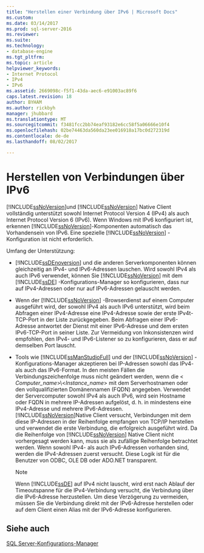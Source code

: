```yaml
---
title: "Herstellen einer Verbindung über IPv6 | Microsoft Docs"
ms.custom: 
ms.date: 03/14/2017
ms.prod: sql-server-2016
ms.reviewer: 
ms.suite: 
ms.technology:
- database-engine
ms.tgt_pltfrm: 
ms.topic: article
helpviewer_keywords:
- Internet Protocol
- IPv4
- IPv6
ms.assetid: 2669098c-f5f1-43da-aec6-e91003ac89f6
caps.latest.revision: 18
author: BYHAM
ms.author: rickbyh
manager: jhubbard
ms.translationtype: MT
ms.sourcegitcommit: f3481fcc2bb74eaf93182e6cc58f5a06666e10f4
ms.openlocfilehash: 02be74463da560da23ee016918a17bc0d272319d
ms.contentlocale: de-de
ms.lasthandoff: 08/02/2017

---
```

# <a name="connecting-using-ipv6"></a>Herstellen von Verbindungen über IPv6
  [!INCLUDE[ssNoVersion](../../includes/ssnoversion-md.md)]und [!INCLUDE[ssNoVersion](../../includes/ssnoversion-md.md)] Native Client vollständig unterstützt sowohl Internet Protocol Version 4 (IPv4) als auch Internet Protocol Version 6 (IPv6). Wenn Windows mit IPv6 konfiguriert ist, erkennen [!INCLUDE[ssNoVersion](../../includes/ssnoversion-md.md)]-Komponenten automatisch das Vorhandensein von IPv6. Eine spezielle [!INCLUDE[ssNoVersion](../../includes/ssnoversion-md.md)] -Konfiguration ist nicht erforderlich.  
  
 Umfang der Unterstützung:  
  
-   [!INCLUDE[ssDEnoversion](../../includes/ssdenoversion-md.md)] und die anderen Serverkomponenten können gleichzeitig an IPv4- und IPv6-Adressen lauschen. Wird sowohl IPv4 als auch IPv6 verwendet, können Sie [!INCLUDE[ssNoVersion](../../includes/ssnoversion-md.md)] mit dem [!INCLUDE[ssDE](../../includes/ssde-md.md)] -Konfigurations-Manager so konfigurieren, dass nur auf IPv4-Adressen oder nur auf IPv6-Adressen gelauscht werden.  
  
-   Wenn der [!INCLUDE[ssNoVersion](../../includes/ssnoversion-md.md)] -Browserdienst auf einem Computer ausgeführt wird, der sowohl IPv4 als auch IPv6 unterstützt, wird beim Abfragen einer IPv4-Adresse eine IPv4-Adresse sowie der erste IPv4t-TCP-Port in der Liste zurückgegeben. Beim Abfragen einer IPv6-Adresse antwortet der Dienst mit einer IPv6-Adresse und dem ersten IPv6-TCP-Port in seiner Liste. Zur Vermeidung von Inkonsistenzen wird empfohlen, den IPv4- und IPv6-Listener so zu konfigurieren, dass er auf demselben Port lauscht.  
  
-   Tools wie [!INCLUDE[ssManStudioFull](../../includes/ssmanstudiofull-md.md)] und der [!INCLUDE[ssNoVersion](../../includes/ssnoversion-md.md)] -Konfigurations-Manager akzeptieren bei IP-Adressen sowohl das IPv4- als auch das IPv6-Format. In den meisten Fällen die Verbindungszeichenfolge muss nicht geändert werden, wenn die \< *Computer_name*>\\<*Instance_name*> mit dem Serverhostnamen oder den vollqualifizierten Domänennamen (FQDN) angegeben. Verwendet der Servercomputer sowohl IPv4 als auch IPv6, wird sein Hostname oder FQDN in mehrere IP-Adressen aufgelöst, d. h. in mindestens eine IPv4-Adresse und mehrere IPv6-Adressen. [!INCLUDE[ssNoVersion](../../includes/ssnoversion-md.md)]Native Client versucht, Verbindungen mit dem diese IP-Adressen in der Reihenfolge empfangen von TCP/IP herstellen und verwendet die erste Verbindung, die erfolgreich ausgeführt wird. Da die Reihenfolge von [!INCLUDE[ssNoVersion](../../includes/ssnoversion-md.md)] Native Client nicht vorhergesagt werden kann, muss sie als zufällige Reihenfolge betrachtet werden. Wenn sowohl IPv4- als auch IPv6-Adressen vorhanden sind, werden die IPv4-Adressen zuerst versucht. Diese Logik ist für die Benutzer von ODBC, OLE DB oder ADO.NET transparent.  
  
    > [!NOTE]  
    >  Wenn [!INCLUDE[ssDE](../../includes/ssde-md.md)] auf IPv4 nicht lauscht, wird erst nach Ablauf der Timeoutspanne für die IPv4-Verbindung versucht, die Verbindung über die IPv6-Adresse herzustellen. Um diese Verzögerung zu vermeiden, müssen Sie die Verbindung direkt mit der IPv6-Adresse herstellen oder auf dem Client einen Alias mit der IPv6-Adresse konfigurieren.  
  
## <a name="see-also"></a>Siehe auch  
 [SQL Server-Konfigurations-Manager](../../relational-databases/sql-server-configuration-manager.md)  
  
  
